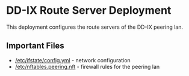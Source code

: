 # DD-IX Route Server Deployment

This deployment configures the route servers of the DD-IX peering lan.

## Important Files

- [/etc/ifstate/config.yml](templates/ifstate/config.yml.j2) - network configuration
- [/etc/nftables.peering.nft](templates/nftables/nftables.nft.j2) - firewall rules for the peering lan
